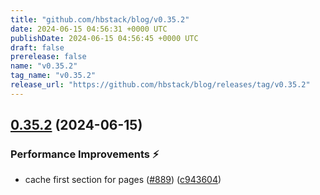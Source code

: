 ```yaml
---
title: "github.com/hbstack/blog/v0.35.2"
date: 2024-06-15 04:56:31 +0000 UTC
publishDate: 2024-06-15 04:56:45 +0000 UTC
draft: false
prerelease: false
name: "v0.35.2"
tag_name: "v0.35.2"
release_url: "https://github.com/hbstack/blog/releases/tag/v0.35.2"
---
```


## [0.35.2](https://github.com/hbstack/blog/compare/v0.35.1...v0.35.2) (2024-06-15)


### Performance Improvements ⚡️

* cache first section for pages ([#889](https://github.com/hbstack/blog/issues/889)) ([c943604](https://github.com/hbstack/blog/commit/c9436046d3bf0c81fa5729cd36a006712a9ccee6))
